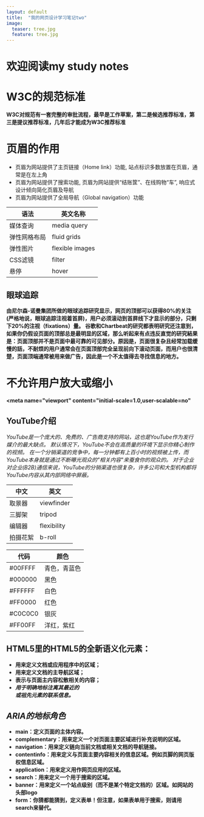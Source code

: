 ```yaml
---
layout: default
title:  "我的网页设计学习笔记two"
image:
  teaser: tree.jpg
  feature: tree.jpg
---
```


# 欢迎阅读my study notes

W3C的规范标准
==============
**W3C对规范有一套完整的审批流程，最早是工作草案，第二是候选推荐标准，第三是提议推荐标准，几年后才能成为W3C推荐标准**

页眉的作用
==========
+ 页眉为网站提供了主页链接（Home link）功能, 站点标识多数放置在页眉，通常是在左上角
+ 页眉为网站提供了搜索功能, 页眉为网站提供“结账筐”、在线购物“车”, 响应式设计倾向简化页眉及导航
+ 页眉为网站提供了全局导航（Global navigation）功能

语法|英文名称
-|-
媒体查询|media query
弹性网格布局|fluid grids
弹性图片|flexible images
CSS滤镜|filter
悬停|hover

## 眼球追踪

**由尼尔森-诺曼集团所做的眼球追踪研究显示，网页的顶部可以获得80%的关注(严格地说，眼球追踪注视着首屏)，用户必须滚动到首屏线下才显示的部分，只剩下20%的注视（fixations）量。
谷歌和Chartbeat的研究都表明研究还注意到，如果你仍假设页面的顶部总是最明显的区域，那么听起来有点违反直觉的研究結果是：页面顶部并不是页面中最可靠的可见部分。原因是，页面很复杂且经常加载缓慢的話，不耐烦的用户通常会在页面顶部完全呈现前向下滚动页面，而用户也很清楚，页面顶端通常被用来做广告，因此是一个不太值得去寻找信息的地方。**

不允许用户放大或缩小
==============
**<meta name="viewport" content="initial-scale=1.0,user-scalable=no"**

## YouTube介绍

*YouTube是一个庞大的、免费的、广告商支持的网站，这也是YouTube作为发行媒介的最大缺点。
默认情况下，YouTube不会在高质量的环境下显示你精心制作的视频。
在一个分销渠道的竞争中，每一分钟都有上百小时的视频被上传，而YouTube本身就是通过不断曝光观众的"相关内容"来蚕食你的观众的。
对于企业对企业(B2B)通信来说，YouTube的分销渠道也很复杂，许多公司和大型机构都将YouTube内容从其内部网络中屏蔽。*

中文|英文
-|-
取景器|viewfinder
三脚架|tripod
编辑器|flexibility
拍摄花絮|b-roll

代码|颜色
-|-
#00FFFF|青色，青蓝色
#000000|黑色
#FFFFFF|白色
#FF0000|红色
#C0C0C0|银灰
#FF00FF|洋红，紫红


## HTML5里的HTML5的全新语义化元素：
+ **<section>用来定义文档或应用程序中的区域；**
+ **<nav>用来定义文档的主导航区域；**
+ **<aside>表示与页面主内容松散相关的内容；**
+ **<address>用于明确地标注离其最近的<article>或<body>祖先元素的联系信息。**

## *ARIA的地标角色*
+ **main：定义页面的主体内容。**
+ **complementary：用来定义一个对页面主要区域进行补充说明的区域。**
+ **navigation：用来定义链向当前文档或相关文档的导航链接。** 
+ **contentinfo：用来定义与页面主要内容相关的信息区域。例如页脚的网页版权信息区域。**
+ **application：用来定义用作网页应用的区域。**
+ **search：用来定义一个用于搜索的区域。**
+ **banner：用来定义一个站点级别（而不是某个特定文档的）区域。如网站的头部logo**
+ **form：你猜都能猜到，定义表单！但注意，如果表单用于搜索，则请用search来替代。**